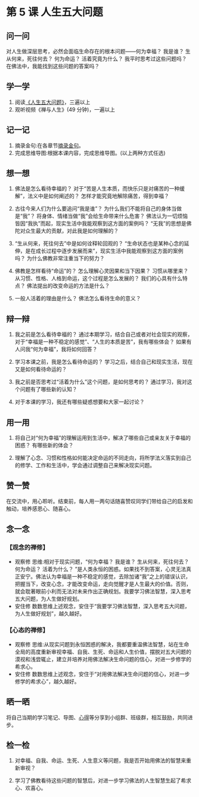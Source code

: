 # 第 5 课 人生五大问题

## 问一问

对人生做深层思考，必然会面临生命存在的根本问题——何为幸福？
我是谁？
生从何来，死往何去？
何为命运？
活着究竟为什么？
我平时思考过这些问题吗？
在佛法中，我能找到这些问题的答案吗？

## 学一学

1. 阅读[《人生五大问题》](text)，三遍以上
2. 观听视频《禅与人生》(49 分钟)，一遍以上

## 记一记

1. 摘录金句:在各章节[摘录金句](note)。
2. 完成思维导图:根据本课内容，完成思维导图。(以上两种方式任选)

## 想一想

1. 佛法是怎么看待幸福的？
   对于“苦是人生本质，而快乐只是对痛苦的一种缓解”，法义中是如何阐述的？
   怎样才能究竟地解除痛苦，得到幸福？

2. 古往今来人们为什么要追问“我是谁”？
   为什么我们不能将自己的身体当做是“我”？
   将身体、情绪当做“我”会给生命带来什么危害？
   佛法认为一切烦恼皆因“我执”而起，现实生活中我能观察到这方面的案例吗？
   “无我”的思想是佛陀对众生最大的贡献，对此我是如何理解的？

3. “生从何来，死往何去”中是如何诠释轮回观的？
   “生命状态也是某种心念的延伸，是在成长过程中逐步发展而来”，现实生活中我能观察到这方面的案例吗？
   为什么佛教非常注重当下的努力？

4. 佛教是怎样看待“命运”的？
   怎么理解心灵因果和当下因果？
   习惯从哪里来？
   从习惯、性格、人格到命运，这个过程是怎么发展的？
   我们的心具有什么特点？
   佛法提出的改变命运的方法是什么？

5. 一般人活着的理由是什么？
   佛法怎么看待生命的意义？

## 辩一辩

1. 我之前是怎么看待幸福的？
   通过本期学习，结合自己或者对社会现实的观察，对于“幸福是一种不稳定的感觉”、“人生的本质是苦”，我有哪些体会？
   如果有人问我“何为幸福”，我将如何回答？

2. 学习本课之前，我是怎么看待命运的？
   学习之后，结合自己和现实生活，现在又是如何看待命运的？

3. 我之前是否思考过“活着为什么”这个问题，是如何思考的？
   通过学习，我对这个问题有了哪些新的认知？

4. 对于本课的学习，我还有哪些疑惑想要和大家一起讨论？

## 用一用

1. 将自己对“何为幸福”的理解运用到生活中，解决了哪些自己或亲友关于幸福的困惑？
   有哪些新的体会？

2. 理解了心念、习惯和性格如何能决定命运的不同走向，将所学法义落实到自己的修学、工作和生活中，学会通过调整自己来解决现实问题。

## 赞一赞

在交流中，用心聆听。结束前，每人用一两句话随喜赞叹同学们带给自己的启发和触动，培养感恩心、随喜心。

## 念一念

### 【观念的禅修】

- 观察修
  思维:相对于现实问题，“何为幸福？
  我是谁？
  生从何来，死往何去？
  何为命运？
  活着为什么？
  ”是人类永恒的困惑。如果找不到答案，心灵无法真正安宁。佛法认为幸福是一种不稳定的感觉，去除加诸“我”之上的错误认识，把握当下，改变心念，才能改变命运，走向觉醒才是人生最大的价值。否则，就会耽著眼前小利而无法对未来作出正确规划。我要学习佛法智慧，深入思考五大问题，为人生做好规划。
- 安住修
  数数思维上述观念，安住于“我要学习佛法智慧，深入思考五大问题，为人生做好规划”，越久越好。

### 【心态的禅修】

- 观察修
  思维:从现实问题到永恒困惑的解决，我都要重温佛法智慧，站在生命全局的高度重新审视幸福、自我、生死、命运和人生价值，摆脱对五大问题的漠视和浅尝辄止，建立并培养对用佛法解决生命问题的信心，对进一步修学的希求心。
- 安住修
  数数思维上述观念，安住于“对用佛法解决生命问题的信心，对进一步修学的希求心”，越久越好。

## 晒一晒

将自己当期的学习笔记、导图、[心得](share)等分享到小组群、班级群，相互鼓励，共同进步。

## 检一检

1. 对幸福、自我、命运、生死、人生意义等问题，我是否开始用佛法的智慧来重新审视？

2. 学习了佛教看待这些问题的智慧后，对进一步学习佛法的人生智慧生起了希求心、欢喜心。
